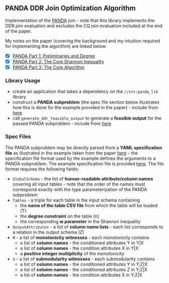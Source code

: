 ## PANDA DDR Join Optimization Algorithm

Implementation of the [PANDA](https://arxiv.org/abs/2402.02001) join - note that this library implements the DDR join evaluation and excludes the CQ join evaluation included at the end of the paper.

My notes on the paper (covering the background and my intuition required for implementing the algorithm) are linked below
- [x] [PANDA Part 1: Preliminaries and Degree](https://hackmd.io/@n9vXJ2dWSK-txnWnjmMPGQ/SyuKXWw91l)
- [x] [PANDA Part 2: The Core Shannon Inequality](https://hackmd.io/@n9vXJ2dWSK-txnWnjmMPGQ/S1tjXcCsyl)
- [x] [PANDA Part 3: The Core Algorithm](https://hackmd.io/@n9vXJ2dWSK-txnWnjmMPGQ/rJsugb7Jxg)

### Library Usage

- create an application that takes a dependency on the `//src:panda_lib` library
- construct a **PANDA subproblem** (the spec file section below illustrates how this is done for the example provided in the paper) - include from [here](https://github.com/vakumar1/panda/blob/main/src/model/panda.h)
- call `generate_ddr_feasible_output` to generate a **feasible output** for the passed PANDA subproblem - include from [here](https://github.com/vakumar1/panda/blob/main/src/panda.h)

### Spec Files

The PANDA subproblem may be directly parsed from a **YAML specification file** as illustrated in the example taken from the paper [here](https://github.com/vakumar1/panda/blob/main/examples/example1.cpp) - the specification file format used by the example defines the arguments to a PANDA subproblem. The example specification file is provided [here](https://github.com/vakumar1/panda/blob/main/examples/specs/example1.yaml). The file format requires the following fields:
- `GlobalSchema` - the list of **human-readable attribute/column names** covering all input tables - note that the order of the names must correspond exactly with the type parameterization of the PANDA subproblem
- `Tables` - a triple for each table in the input schema containing
  - the **name of the table CSV file** from which the table will be loaded (T)
  - the **degree constraint** on the table (n)
  - the corresponding **w parameter** in the Shannon inequality
- `OutputAttributes` - a list of **column name lists** - each list corresponds to a relation in the output schema (Z)
- `M` - a list of **monotonicity witnesses** - each monotonicity contains
  - a list of **column names** - the conditioned attributes Y in Y|X
  - a list of **column names** - the condition attributes X in Y|X
  - a **positive integer multiplicity** of the monotonicity
- `S` - a list of **submodularity witnesses** - each submodularity contains
  - a list of **column names** - the conditioned attributes Y in Y;Z|X
  - a list of **column names** - the conditioned attributes Z in Y;Z|X
  - a list of **column names** - the condition attributes X in Y;Z|X
